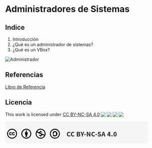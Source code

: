 # Administradores de Sistemas

## Indice

1. Introducción
2. ¿Qué es un administrador de sistemas?
3. ¿Qué es un VBox?

![Administrador](https://www.certus.edu.pe/blog/wp-content/uploads/2022/02/pexels-luis-gomes-546819-1024x680.jpg)

## Referencias
[Libro de Referencia](https://books.google.es/books?id=jWvPAgAAQBAJ&pg=PA93&dq=Administrador+de+sistemas+quien&hl=es&sa=X&ved=0ahUKEwiNoP37tNXYAhWGthQKHV7fAP0Q6AEIMjAC#v=onepage&q=Administrador%20de%20sistemas%20quien&f=false)
## Licencia
<p xmlns:cc="http://creativecommons.org/ns#" >This work is licensed under <a href="http://creativecommons.org/licenses/by-nc-sa/4.0/?ref=chooser-v1" target="_blank" rel="license noopener noreferrer" style="display:inline-block;">CC BY-NC-SA 4.0<img style="height:22px!important;margin-left:3px;vertical-align:text-bottom;" src="https://mirrors.creativecommons.org/presskit/icons/cc.svg?ref=chooser-v1"><img style="height:22px!important;margin-left:3px;vertical-align:text-bottom;" src="https://mirrors.creativecommons.org/presskit/icons/by.svg?ref=chooser-v1"><img style="height:22px!important;margin-left:3px;vertical-align:text-bottom;" src="https://mirrors.creativecommons.org/presskit/icons/nc.svg?ref=chooser-v1"><img style="height:22px!important;margin-left:3px;vertical-align:text-bottom;" src="https://mirrors.creativecommons.org/presskit/icons/sa.svg?ref=chooser-v1"></a></p>

![Licencia en imagen](licencia.png)
